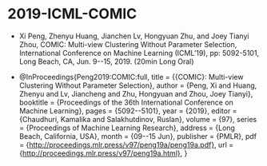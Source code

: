 # 2019-ICML-COMIC
* Xi Peng, Zhenyu Huang, Jianchen Lv, Hongyuan Zhu, and Joey Tianyi Zhou, COMIC: Multi-view Clustering Without Parameter Selection, International Conference on Machine Learning (ICML’19), pp: 5092-5101, Long Beach, CA, Jun. 9--15, 2019. (20min Long Oral)

* @InProceedings{Peng2019:COMIC:full,
  title = 	 {{COMIC}: Multi-view Clustering Without Parameter Selection},
  author = 	 {Peng, Xi and Huang, Zhenyu and Lv, Jiancheng and Zhu, Hongyuan and Zhou, Joey Tianyi},
  booktitle = 	 {Proceedings of the 36th International Conference on Machine Learning},
  pages = 	 {5092--5101},
  year = 	 {2019},
  editor = 	 {Chaudhuri, Kamalika and Salakhutdinov, Ruslan},
  volume = 	 {97},
  series = 	 {Proceedings of Machine Learning Research},
  address = 	 {Long Beach, California, USA},
  month = 	 {09--15 Jun},
  publisher = 	 {PMLR},
  pdf = 	 {http://proceedings.mlr.press/v97/peng19a/peng19a.pdf},
  url = 	 {http://proceedings.mlr.press/v97/peng19a.html},
}
